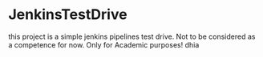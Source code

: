 # JenkinsTestDrive
this project is a simple jenkins pipelines test drive. Not to be considered as a competence for now.
Only for Academic purposes!
dhia
